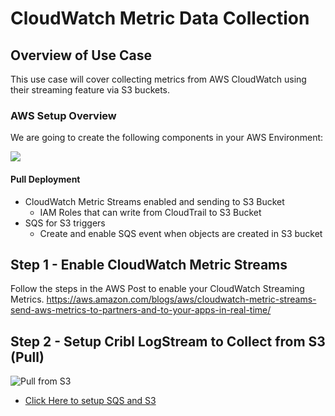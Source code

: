 # CloudWatch Metric Data Collection


## Overview of Use Case
This use case will cover collecting metrics from AWS CloudWatch using their streaming feature via S3 buckets.


### AWS Setup Overview
We are going to create the following components in your AWS Environment: 

<img src="https://quickstart-cribl-logstream.s3.amazonaws.com/architecture/CloudWatch_Metrics_S3.png">

#### Pull Deployment
- CloudWatch Metric Streams enabled and sending to S3 Bucket
    - IAM Roles that can write from CloudTrail to S3 Bucket
- SQS for S3 triggers
    - Create and enable SQS event when objects are created in S3 bucket

## Step 1 - Enable CloudWatch Metric Streams 
Follow the steps in the AWS Post to enable your CloudWatch Streaming Metrics. https://aws.amazon.com/blogs/aws/cloudwatch-metric-streams-send-aws-metrics-to-partners-and-to-your-apps-in-real-time/


## Step 2 - Setup Cribl LogStream to Collect from S3 (Pull)

![Pull from S3](https://quickstart-cribl-logstream.s3.amazonaws.com/architecture/Cribl_LS_S3_SQS_Collection.png) 

- [Click Here to setup SQS and S3](sqs_s3_pull/sqs_s3_pull_cloudwatch_metrics.md) 